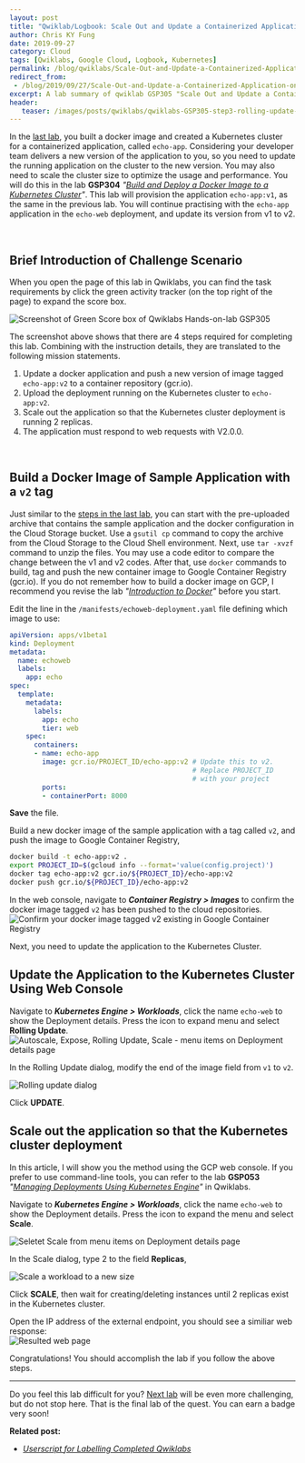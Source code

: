 ```yaml
---
layout: post
title: "Qwiklab/Logbook: Scale Out and Update a Containerized Application on a Kubernetes Cluster"
author: Chris KY Fung
date: 2019-09-27
category: Cloud
tags: [Qwiklabs, Google Cloud, Logbook, Kubernetes]
permalink: /blog/qwiklabs/Scale-Out-and-Update-a-Containerized-Application-on-a-Kubernetes-Cluster
redirect_from:
 - /blog/2019/09/27/Scale-Out-and-Update-a-Containerized-Application-on-a-Kubernetes-Cluster
excerpt: A lab summary of qwiklab GSP305 "Scale Out and Update a Containerized Application on a Kubernetes Cluster" | 1. Build a Docker Image of Sample Application with a `v2` tag | 2. Update the Application to the Kubernetes Cluster Using Web Console | 3. Scale out the application so that the Kubernetes cluster deployment
header: 
   teaser: /images/posts/qwiklabs/qwiklabs-GSP305-step3-rolling-update-GKE-application.png
---
```


In the [last lab](/blog/qwiklabs/Build-and-Deploy-a-Docker-Image-to-a-Kubernetes-Cluster), you built a docker image and created a Kubernetes cluster for a containerized application, called `echo-app`. Considering your developer team delivers a new version of the application to you, so you need to update the running application on the cluster to the new version. You may also need to scale the cluster size to optimize the usage and performance. You will do this in the lab **GSP304** _"[Build and Deploy a Docker Image to a Kubernetes Cluster](https://www.qwiklabs.com/focuses/1738?parent=catalog)"_. This lab will provision the application `echo-app:v1`, as the same in the previous lab. You will continue practising with the `echo-app` application in the `echo-web` deployment, and update its version from v1 to v2.

<br>

## Brief Introduction of Challenge Scenario

When you open the page of this lab in Qwiklabs, you can find the task requirements by click the green activity tracker (on the top right of the page) to expand the score box.

![Screenshot of Green Score box of Qwiklabs Hands-on-lab GSP305](/images/posts/qwiklabs/score_box_of_qwiklabs_GSP305.png)

The screenshot above shows that there are 4 steps required for completing this lab. Combining with the instruction details, they are translated to the following mission statements.

1. Update a docker application and push a new version of image tagged `echo-app:v2` to a container repository (gcr.io).
2. Upload the deployment running on the Kubernetes cluster to `echo-app:v2`.
3. Scale out the application so that the Kubernetes cluster deployment is running 2 replicas.
4. The application must respond to web requests with V2.0.0.

<br>

## Build a Docker Image of Sample Application with a `v2` tag

Just similar to the [steps in the last lab](/blog/qwiklabs/Build-and-Deploy-a-Docker-Image-to-a-Kubernetes-Cluster), you can start with the pre-uploaded archive that contains the sample application and the docker configuration in the Cloud Storage bucket. Use a `gsutil cp` command to copy the archive from the Cloud Storage to the Cloud Shell environment. Next, use `tar -xvzf` command to unzip the files. You may use a code editor to compare the change between the v1 and v2 codes. After that, use `docker` commands to build, tag and push the new container image to Google Container Registry (gcr.io). If you do not remember how to build a docker image on GCP, I recommend you revise the lab _"[Introduction to Docker](https://www.qwiklabs.com/focuses/1029?parent=catalog)"_ before you start.

Edit the line in the `/manifests/echoweb-deployment.yaml` file defining which image to use:
```yaml
apiVersion: apps/v1beta1
kind: Deployment
metadata:
  name: echoweb
  labels:
    app: echo
spec:
  template:
    metadata:
      labels:
        app: echo
        tier: web
    spec:
      containers:
      - name: echo-app
        image: gcr.io/PROJECT_ID/echo-app:v2 # Update this to v2.
                                             # Replace PROJECT_ID
                                             # with your project
        ports:
        - containerPort: 8000
```
**Save** the file.

Build a new docker image of the sample application with a tag called `v2`, and push the image to Google Container Registry,
```bash
docker build -t echo-app:v2 .
export PROJECT_ID=$(gcloud info --format='value(config.project)')
docker tag echo-app:v2 gcr.io/${PROJECT_ID}/echo-app:v2
docker push gcr.io/${PROJECT_ID}/echo-app:v2
```

In the web console, navigate to _**Container Registry > Images**_ to confirm the docker image tagged `v2` has been pushed to the cloud repositories.<br>
![Confirm your docker image tagged v2 existing in Google Container Registry](/images/posts/qwiklabs/qwiklabs-GSP305-step1-new-container-image-tagged-v2-in-container-registry.png)

Next, you need to update the application to the Kubernetes Cluster.

## Update the Application to the Kubernetes Cluster Using Web Console

Navigate to _**Kubernetes Engine > Workloads**_, click the name `echo-web` to show the Deployment details. Press the <i class='fas fa-list-ul'></i> icon to expand menu and select **Rolling Update**.<br>
![Autoscale, Expose, Rolling Update, Scale - menu items on Deployment details page](/images/posts/qwiklabs/qwiklabs-GSP305-step2-expand-menu-in-Kubernetes-Engine-page.png)

In the Rolling Update dialog, modify the end of the image field from `v1` to `v2`.

![Rolling update dialog](/images/posts/qwiklabs/qwiklabs-GSP305-step3-rolling-update-GKE-application.png)

Click **UPDATE**.

## Scale out the application so that the Kubernetes cluster deployment

In this article, I will show you the method using the GCP web console. If you prefer to use command-line tools, you can refer to the lab **GSP053** _"[Managing Deployments Using Kubernetes Engine](https://google.qwiklabs.com/focuses/639?parent=catalog)"_ in Qwiklabs.

Navigate to _**Kubernetes Engine > Workloads**_, click the name `echo-web` to show the Deployment details. Press the <i class='fas fa-list-ul'></i> icon to expand the menu and select **Scale**.<br>

![Seletet Scale from menu items on Deployment details page](/images/posts/qwiklabs/qwiklabs-GSP305-step4-select-scale-from-expanded-menu-in-Kubernetes-Engine-page.png)

In the Scale dialog, type 2 to the field **Replicas**,

![Scale a workload to a new size](/images/posts/qwiklabs/qwiklabs-GSP305-step5-scale-to-2-replicas.png)

Click **SCALE**, then wait for creating/deleting instances until 2 replicas exist in the Kubernetes cluster.

Open the IP address of the external endpoint, you should see a similiar web response:<br>
![Resulted web page](/images/posts/qwiklabs/qwiklabs-GSP305-step6-updated-echo-app-application.png)

Congratulations! You should accomplish the lab if you follow the above steps.

* * *

Do you feel this lab difficult for you? [Next lab](/blog/qwiklabs/Migrate-a-MySQL-Database-to-Google-Cloud-SQL) will be even more challenging, but do not stop here. That is the final lab of the quest. You can earn a badge very soon!

**Related post:**

- _[Userscript for Labelling Completed Qwiklabs](/blog/qwiklabs/Google-Cloud-Essential-Skills-Challenge-Lab)_